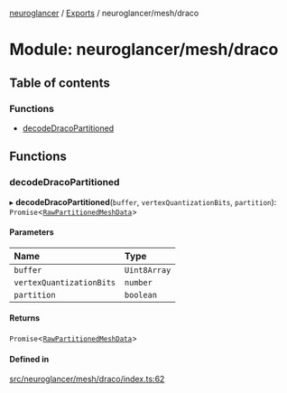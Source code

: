 [neuroglancer](../README.md) / [Exports](../modules.md) / neuroglancer/mesh/draco

# Module: neuroglancer/mesh/draco

## Table of contents

### Functions

- [decodeDracoPartitioned](neuroglancer_mesh_draco.md#decodedracopartitioned)

## Functions

### decodeDracoPartitioned

▸ **decodeDracoPartitioned**(`buffer`, `vertexQuantizationBits`, `partition`): `Promise`<[`RawPartitionedMeshData`](../interfaces/neuroglancer_mesh_backend.RawPartitionedMeshData.md)\>

#### Parameters

| Name | Type |
| :------ | :------ |
| `buffer` | `Uint8Array` |
| `vertexQuantizationBits` | `number` |
| `partition` | `boolean` |

#### Returns

`Promise`<[`RawPartitionedMeshData`](../interfaces/neuroglancer_mesh_backend.RawPartitionedMeshData.md)\>

#### Defined in

[src/neuroglancer/mesh/draco/index.ts:62](https://github.com/ActiveBrainAtlas2/neuroglancer/blob/91617476/src/neuroglancer/mesh/draco/index.ts#L62)
